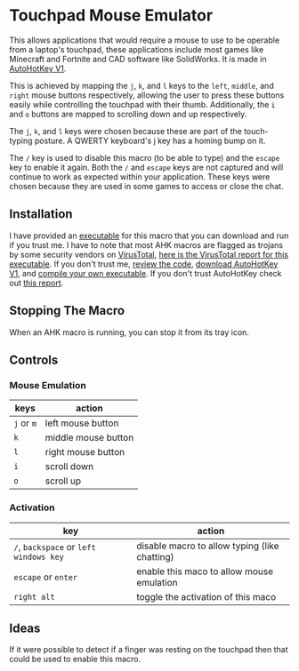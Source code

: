 # Touchpad Mouse Emulator
This allows applications that would require a mouse to use to be operable from a laptop's touchpad, these applications include most games like Minecraft and Fortnite and CAD software like SolidWorks. It is made in [AutoHotKey V1](https://www.autohotkey.com/). 

This is achieved by mapping the `j`, `k`, and `l` keys to the `left`, `middle`, and `right` mouse buttons respectively, allowing the user to press these buttons easily while controlling the touchpad with their thumb. Additionally, the `i` and `o` buttons are mapped to scrolling down and up respectively.

The `j`, `k`, and `l` keys were chosen because these are part of the touch-typing posture. A QWERTY keyboard's j key has a homing bump on it.

The `/` key is used to disable this macro (to be able to type) and the `escape` key to enable it again. Both the `/` and `escape` keys are not captured and will continue to work as expected within your application. These keys were chosen because they are used in some games to access or close the chat.

## Installation
I have provided an [executable](https://github.com/SP4CEBARsystems/Touchpad-Mouse-Emulator/blob/main/touchpad%20mouse%20emulator.exe) for this macro that you can download and run if you trust me. I have to note that most AHK macros are flagged as trojans by some security vendors on [VirusTotal](https://www.virustotal.com), [here is the VirusTotal report for this executable](https://www.virustotal.com/gui/file/61a640de9c9ea98182e44c6b7d0b42dacffd309f34918fbc3ade055e33ad2f47?nocache=1). If you don't trust me, [review the code](https://github.com/SP4CEBARsystems/Touchpad-Mouse-Emulator/blob/main/touchpad%20mouse%20emulator.ahk), [download AutoHotKey V1](https://www.autohotkey.com/download/ahk-install.exe), and [compile your own executable](https://www.autohotkey.com/docs/v1/Scripts.htm#ahk2exe-run). If you don't trust AutoHotKey check out [this report](https://safeweb.norton.com/report/show?url=autohotkey.com%2Fdownload).

## Stopping The Macro
When an AHK macro is running, you can stop it from its tray icon.

## Controls

### Mouse Emulation
| keys | action |
|---|---|
| `j` or `m` | left mouse button |
| `k` | middle mouse button |
| `l` | right mouse button |
| `i` | scroll down |
| `o` | scroll up |

### Activation
| key | action |
|---|---|
| `/`, `backspace` or `left windows key` | disable macro to allow typing (like chatting) |
| `escape` or `enter` | enable this maco to allow mouse emulation |
| `right alt` | toggle the activation of this maco |

## Ideas
If it were possible to detect if a finger was resting on the touchpad then that could be used to enable this macro.
